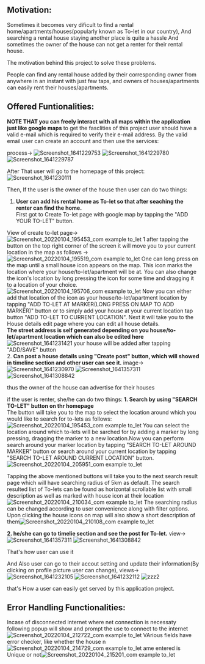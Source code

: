 Motivation:
-----------
Sometimes it becomes very dificult to find a rental home/apartments/houses(popularly known as To-let in our country),
And searching a rental house staying another place is quite a hassle
And sometimes the owner of the house can not get a renter for their rental house.

The motivation behind this project to solve these problems.

People can find any rental house added by their corresponding owner from anywhere in an instant with just few taps,
and owners of houses/apartments can easily rent their houses/apartments.

Offered Funtionalities:
-----------------------
**NOTE THAT you can freely interact with all maps within the application just like google maps**
to get the fasclities of this project user should have a valid e-mail which is required to verify their e-mail address.
By the valid email user can create an account and then use the services:

process->
![Screenshot_1641229753](https://user-images.githubusercontent.com/52986013/147959221-409c288e-ecad-41db-9d13-e2de0e7c9975.png)
![Screenshot_1641229780](https://user-images.githubusercontent.com/52986013/147959232-888863e7-6daa-47cc-830d-0218260d106d.png)
![Screenshot_1641229787](https://user-images.githubusercontent.com/52986013/147959234-2c3edf3b-6739-4d27-817d-64423d65a8fe.png)

After That user will go to the homepage of this project:
![Screenshot_1641230111](https://user-images.githubusercontent.com/52986013/147959597-605224a8-a9df-4b5a-a20b-dbc69548ba44.png)

Then,
If the user is the owner of the house then
user can do two things: 
1. **User can add his rental home as To-let so that after seaching the renter can find the home.**  
First got to Create To-let page with google map by tapping the "ADD YOUR TO-LET" button. 

View of create to-let page->
![Screenshot_20220104_195453_com example to_let 1](https://user-images.githubusercontent.com/52985769/148072434-c9a77baf-5987-4551-ae33-27ca0d7ee963.jpg)
after tapping the button on the top right corner of the screen it will move you to your current location in the map as follows ->![Screenshot_20220104_195519_com example to_let](https://user-images.githubusercontent.com/52985769/148072992-fdacbd37-8e29-4aa9-9965-bb3d29a0ee33.jpg)
One can long press on the map until a small house icon appears on the map. This icon marks the location where your house/to-let/apartment will be at. You can also change the icon's location by long pressing the icon for some time and dragging it to a location of your choice.
![Screenshot_20220104_195706_com example to_let](https://user-images.githubusercontent.com/52985769/148073544-592c421a-5b37-475e-b0b3-1037cc1d90df.jpg)
Now you can either add that location of the icon as your house/to-let/apartment location by tapping "ADD TO-LET AT MARKER(LONG PRESS ON MAP TO ADD MARKER)" button or to simply add your house at your current location tap button "ADD TO-LET TO CURRENT LOCATION". Next it will take you to the House details edit page where you can edit all house details.  
**The street address is self generated depending on you house/to-let/apartment location which can also be edited here**
![Screenshot_1641231421](https://user-images.githubusercontent.com/52986013/147961585-2753f2d4-c381-40b7-8c29-7f77b8730a48.png)
your house will be added after tapping "ADD/SAVE" button  
2. **Can post a house details using "Create post" button,
which will showed in timeline section and other user can see it.**
image->
![Screenshot_1641230970](https://user-images.githubusercontent.com/52986013/147961001-d3bd1074-93c2-4677-9aa2-905fbb91e1a8.png)
![Screenshot_1641357311](https://user-images.githubusercontent.com/52986013/148241234-9c1f11ac-ae9d-455c-9c82-d5422a734eed.png)
![Screenshot_1641308842](https://user-images.githubusercontent.com/52986013/148241419-862295ff-b83f-4ca3-9ee9-2049c6de89c7.png)

thus the owner of the house can advertise for their houses

if the user is renter,
she/he can do two things: 
**1. Search by using "SEARCH TO-LET" button on thr homepage**  
The button will take you to the map to select the location around which you would like to search for to-lets as follows:![Screenshot_20220104_195453_com example to_let](https://user-images.githubusercontent.com/52985769/148079426-22aa27d9-d78e-42de-8769-dfcb3897ff73.jpg)
You can select the location around which to-lets will be sarched for by adding a marker by long pressing, dragging the marker to a new location.Now you can perform search around your marker location by tapping "SEARCH TO-LET AROUND MARKER" button or search around your current location by tapping "SEARCH TO-LET AROUND CURRENT LOCATION" button. ![Screenshot_20220104_205951_com example to_let](https://user-images.githubusercontent.com/52985769/148080523-86f7f96d-b453-4f7b-acb8-02f62a0e986d.jpg)

Tapping the above mentioned buttons will take you to the next search result page which will have searching radius of 5km as default. The search resulted list of To-lets can be found as horizontal scrollable list with small description as well as marked with house icon at their location![Screenshot_20220104_210034_com example to_let](https://user-images.githubusercontent.com/52985769/148081097-01b05d4c-7f4a-4fa6-b474-0955d8a4aef5.jpg)
The searching radius can be changed according to user convenience along with filter options. Upon clicking the house icons on map will also show a short description of them![Screenshot_20220104_210108_com example to_let](https://user-images.githubusercontent.com/52985769/148081280-9272cca8-ebd5-4e31-a68e-a8ebb6ea8005.jpg)

  
**2. he/she can go to timelie section and see the post for To-let.**
view->
![Screenshot_1641357311](https://user-images.githubusercontent.com/52986013/148241234-9c1f11ac-ae9d-455c-9c82-d5422a734eed.png)
![Screenshot_1641308842](https://user-images.githubusercontent.com/52986013/148241419-862295ff-b83f-4ca3-9ee9-2049c6de89c7.png)

That's how user can use it  

And Also user can go to their accout setting and update their information(By clicking on profile picture user can change),
views->
![Screenshot_1641232105](https://user-images.githubusercontent.com/52986013/147962763-e2e4e2f7-df08-4a54-96f6-3cdc0aa73c61.png)
![Screenshot_1641232112](https://user-images.githubusercontent.com/52986013/147962767-c68b0440-d952-40c0-a777-a0f9a0259317.png)
![zzz2](https://user-images.githubusercontent.com/52986013/148241854-83416afb-3b27-4c69-879c-a53734954f40.png)



that's How a user can easily get served by this application project.  


Error Handling Functionalities:
-------------------------------
Incase of disconnected internet where net connection is necessaty following popup will show and prompt the use to connect to the internet![Screenshot_20220104_212722_com example to_let](https://user-images.githubusercontent.com/52985769/148087797-f399ec02-d651-47b0-8e86-a227db4fdec4.jpg)
VArious fields have error checker, like whether the house n![Screenshot_20220104_214729_com example to_let](https://user-images.githubusercontent.com/52985769/148087992-37a08e5e-9ef1-4051-b437-ac0d7ccde36a.jpg)
ame entered is Unique or not![Screenshot_20220104_215201_com example to_let](https://user-images.githubusercontent.com/52985769/148087983-3db0009c-573b-4bae-ba25-dfec36306c2d.jpg)

